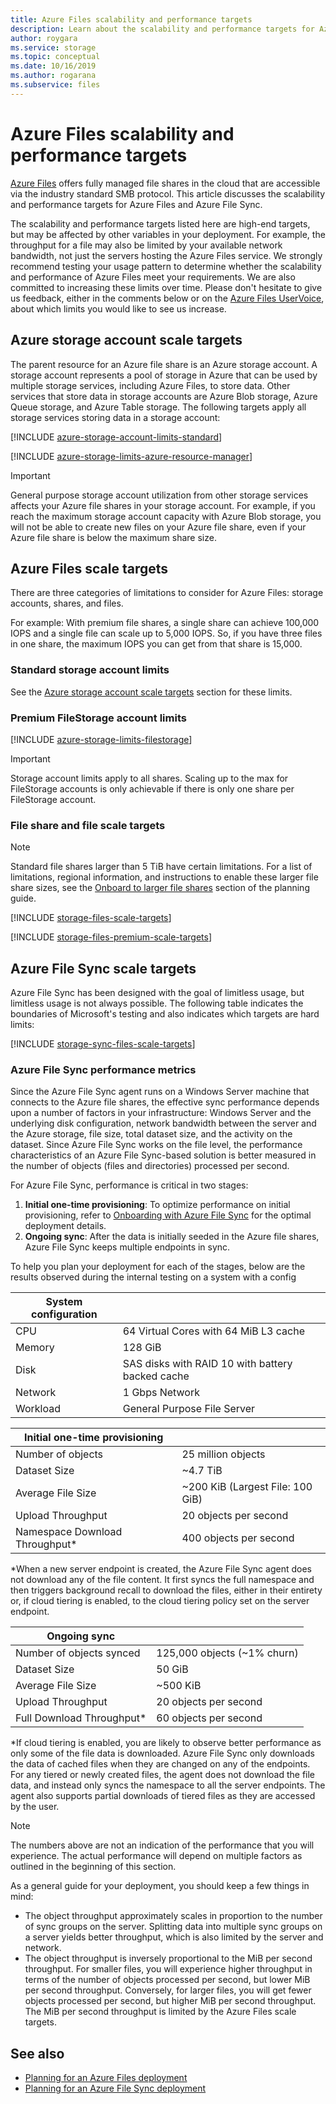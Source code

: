 ```yaml
---
title: Azure Files scalability and performance targets
description: Learn about the scalability and performance targets for Azure Files, including the capacity, request rate, and inbound and outbound bandwidth limits.
author: roygara
ms.service: storage
ms.topic: conceptual
ms.date: 10/16/2019
ms.author: rogarana
ms.subservice: files
---
```


# Azure Files scalability and performance targets

[Azure Files](storage-files-introduction.md) offers fully managed file shares in the cloud that are accessible via the industry standard SMB protocol. This article discusses the scalability and performance targets for Azure Files and Azure File Sync.

The scalability and performance targets listed here are high-end targets, but may be affected by other variables in your deployment. For example, the throughput for a file may also be limited by your available network bandwidth, not just the servers hosting the Azure Files service. We strongly recommend testing your usage pattern to determine whether the scalability and performance of Azure Files meet your requirements. We are also committed to increasing these limits over time. Please don't hesitate to give us feedback, either in the comments below or on the [Azure Files UserVoice](https://feedback.azure.com/forums/217298-storage/category/180670-files), about which limits you would like to see us increase.

## Azure storage account scale targets

The parent resource for an Azure file share is an Azure storage account. A storage account represents a pool of storage in Azure that can be used by multiple storage services, including Azure Files, to store data. Other services that store data in storage accounts are Azure Blob storage, Azure Queue storage, and Azure Table storage. The following targets apply all storage services storing data in a storage account:

[!INCLUDE [azure-storage-account-limits-standard](../../../includes/azure-storage-account-limits-standard.md)]

[!INCLUDE [azure-storage-limits-azure-resource-manager](../../../includes/azure-storage-limits-azure-resource-manager.md)]

> [!Important]  
> General purpose storage account utilization from other storage services affects your Azure file shares in your storage account. For example, if you reach the maximum storage account capacity with Azure Blob storage, you will not be able to create new files on your Azure file share, even if your Azure file share is below the maximum share size.

## Azure Files scale targets

There are three categories of limitations to consider for Azure Files: storage accounts, shares, and files.

For example: With premium file shares, a single share can achieve 100,000 IOPS and a single file can scale up to 5,000 IOPS. So, if you have three files in one share, the maximum IOPS you can get from that share is 15,000.

### Standard storage account limits

See the [Azure storage account scale targets](#azure-storage-account-scale-targets) section for these limits.

### Premium FileStorage account limits

[!INCLUDE [azure-storage-limits-filestorage](../../../includes/azure-storage-limits-filestorage.md)]

> [!IMPORTANT]
> Storage account limits apply to all shares. Scaling up to the max for FileStorage accounts is only achievable if there is only one share per FileStorage account.

### File share and file scale targets

> [!NOTE]
> Standard file shares larger than 5 TiB have certain limitations.
> For a list of limitations, regional information, and instructions to enable these larger file share sizes, see the [Onboard to larger file shares](storage-files-planning.md#onboard-to-larger-file-shares-standard-tier) section of the planning guide.

[!INCLUDE [storage-files-scale-targets](../../../includes/storage-files-scale-targets.md)]

[!INCLUDE [storage-files-premium-scale-targets](../../../includes/storage-files-premium-scale-targets.md)]

## Azure File Sync scale targets

Azure File Sync has been designed with the goal of limitless usage, but limitless usage is not always possible. The following table indicates the boundaries of Microsoft's testing and also indicates which targets are hard limits:

[!INCLUDE [storage-sync-files-scale-targets](../../../includes/storage-sync-files-scale-targets.md)]

### Azure File Sync performance metrics

Since the Azure File Sync agent runs on a Windows Server machine that connects to the Azure file shares, the effective sync performance depends upon a number of factors in your infrastructure: Windows Server and the underlying disk configuration, network bandwidth between the server and the Azure storage, file size, total dataset size, and the activity on the dataset. Since Azure File Sync works on the file level, the performance characteristics of an Azure File Sync-based solution is better measured in the number of objects (files and directories) processed per second.

For Azure File Sync, performance is critical in two stages:

1. **Initial one-time provisioning**: To optimize performance on initial provisioning, refer to [Onboarding with Azure File Sync](storage-sync-files-deployment-guide.md#onboarding-with-azure-file-sync) for the optimal deployment details.
2. **Ongoing sync**: After the data is initially seeded in the Azure file shares, Azure File Sync keeps multiple endpoints in sync.

To help you plan your deployment for each of the stages, below are the results observed during the internal testing on a system with a config

| System configuration |  |
|-|-|
| CPU | 64 Virtual Cores with 64 MiB L3 cache |
| Memory | 128 GiB |
| Disk | SAS disks with RAID 10 with battery backed cache |
| Network | 1 Gbps Network |
| Workload | General Purpose File Server|

| Initial one-time provisioning  |  |
|-|-|
| Number of objects | 25 million objects |
| Dataset Size| ~4.7 TiB |
| Average File Size | ~200 KiB (Largest File: 100 GiB) |
| Upload Throughput | 20 objects per second |
| Namespace Download Throughput* | 400 objects per second |

*When a new server endpoint is created, the Azure File Sync agent does not download any of the file content. It first syncs the full namespace and then triggers background recall to download the files, either in their entirety or, if cloud tiering is enabled, to the cloud tiering policy set on the server endpoint.

| Ongoing sync  |   |
|-|--|
| Number of objects synced| 125,000 objects (~1% churn) |
| Dataset Size| 50 GiB |
| Average File Size | ~500 KiB |
| Upload Throughput | 20 objects per second |
| Full Download Throughput* | 60 objects per second |

*If cloud tiering is enabled, you are likely to observe better performance as only some of the file data is downloaded. Azure File Sync only downloads the data of cached files when they are changed on any of the endpoints. For any tiered or newly created files, the agent does not download the file data, and instead only syncs the namespace to all the server endpoints. The agent also supports partial downloads of tiered files as they are accessed by the user. 

> [!Note]  
> The numbers above are not an indication of the performance that you will experience. The actual performance will depend on multiple factors as outlined in the beginning of this section.

As a general guide for your deployment, you should keep a few things in mind:

- The object throughput approximately scales in proportion to the number of sync groups on the server. Splitting data into multiple sync groups on a server yields better throughput, which is also limited by the server and network.
- The object throughput is inversely proportional to the MiB per second throughput. For smaller files, you will experience higher throughput in terms of the number of objects processed per second, but lower MiB per second throughput. Conversely, for larger files, you will get fewer objects processed per second, but higher MiB per second throughput. The MiB per second throughput is limited by the Azure Files scale targets.

## See also

- [Planning for an Azure Files deployment](storage-files-planning.md)
- [Planning for an Azure File Sync deployment](storage-sync-files-planning.md)
